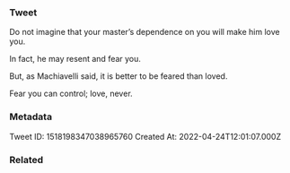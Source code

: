 ### Tweet
Do not imagine that your master’s dependence on you will make him love you.

In fact, he may resent and fear you.

But, as Machiavelli said, it is better to be feared than loved.

Fear you can control; love, never.

### Metadata
Tweet ID: 1518198347038965760
Created At: 2022-04-24T12:01:07.000Z

### Related

